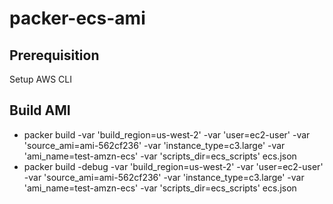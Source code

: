 # packer-ecs-ami

## Prerequisition
Setup AWS CLI
## Build AMI
* packer build  -var 'build_region=us-west-2' -var 'user=ec2-user' -var 'source_ami=ami-562cf236' -var 'instance_type=c3.large' -var 'ami_name=test-amzn-ecs' -var 'scripts_dir=ecs_scripts' ecs.json
* packer build -debug -var 'build_region=us-west-2' -var 'user=ec2-user' -var 'source_ami=ami-562cf236' -var 'instance_type=c3.large' -var 'ami_name=test-amzn-ecs' -var 'scripts_dir=ecs_scripts' ecs.json

